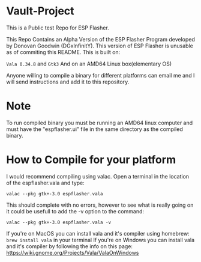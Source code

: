 # Vault-Project
This is a Public test Repo for ESP Flasher.

This Repo Contains an Alpha Version of the ESP Flasher Program developed by Donovan Goodwin (DGxInfinitY).
This version of ESP Flasher is unusable as of commiting this README.
This is built on:

<code>Vala 0.34.8</code> and <code>Gtk3</code> And on an AMD64 Linux box(elementary OS)

Anyone willing to compile a binary for different platforms can email me and I will send instructions and add it to this repository.

# Note
To run compiled binary you must be running an AMD64 linux computer and must have the "espflasher.ui" file in the same
directory as the compiled binary.

# How to Compile for your platform
I would recommend compiling using valac. Open a terminal in the location of the espflasher.vala and type:

<code>valac --pkg gtk+-3.0 espflasher.vala</code>

This should complete with no errors, however to see what is really going on it could be usefull to add the -v option to 
the command:

<code>valac --pkg gtk+-3.0 espflasher.vala -v</code>

If you're on MacOS you can install vala and it's compiler using homebrew: <code>brew install vala</code> in your terminal
If you're on Windows you can install vala and it's compiler by following the info on this page: https://wiki.gnome.org/Projects/Vala/ValaOnWindows
